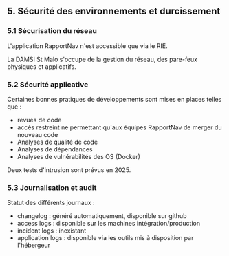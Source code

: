 ## 5. Sécurité des environnements et durcissement

### 5.1 Sécurisation du réseau

L'application RapportNav n'est accessible que via le RIE. 

La DAMSI St Malo s'occupe de la gestion du réseau, des pare-feux physiques et applicatifs. 

### 5.2 Sécurité applicative

Certaines bonnes pratiques de développements sont mises en places telles que :
- revues de code
- accès restreint ne permettant qu'aux équipes RapportNav de merger du nouveau code
- Analyses de qualité de code
- Analyses de dépendances
- Analyses de vulnérabilités des OS (Docker)

Deux tests d'intrusion sont prévus en 2025.

### 5.3 Journalisation et audit

Statut des différents journaux :
- changelog : généré automatiquement, disponible sur github
- access logs : disponible sur les machines intégration/production
- incident logs : inexistant
- application logs : disponible via les outils mis à disposition par l'hébergeur

